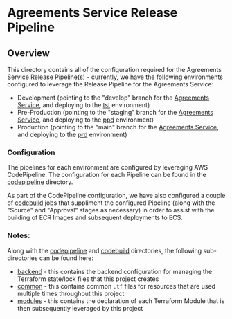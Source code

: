 # Agreements Service Release Pipeline

## Overview

This directory contains all of the configuration required for the Agreements Service Release Pipeline(s) - currently, we have
the following environments configured to leverage the Release Pipeline for the Agreements Service:

- Development (pointing to the "develop" branch for the [Agreements Service](https://github.com/Crown-Commercial-Service/ccs-scale-agreements-service), and
deploying to the [tst](../environments/tst) environment)
- Pre-Production (pointing to the "staging" branch for the [Agreements Service](https://github.com/Crown-Commercial-Service/ccs-scale-agreements-service), and
deploying to the [ppd](../environments/ppd) environment)
- Production (pointing to the "main" branch for the [Agreements Service](https://github.com/Crown-Commercial-Service/ccs-scale-agreements-service), and
deploying to the [prd](../environments/prd) environment)

### Configuration

The pipelines for each environment are configured by leveraging AWS CodePipeline. The configuration for each Pipeline can be found in the
[codepipeline](codepipeline) directory. 

As part of the CodePipeline configuration, we have also configured a couple of [codebuild](codebuild) jobs that suppliment the configured Pipeline
(along with the "Source" and "Approval" stages as necessary) in order to assist with the building of ECR Images and subsequent deployments to ECS.

### Notes:

Along with the [codepipeline](codepipeline) and [codebuild](codebuild) directories, the following sub-directories can be found here:
- [backend](backend) - this contains the backend configuration for managing the Terraform state/lock files that this project creates
- [common](common) - this contains common `.tf` files for resources that are used multiple times throughout this project
- [modules](modules) - this contains the declaration of each Terraform Module that is then subsequently leveraged by this project